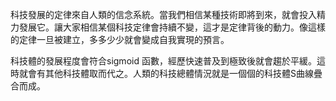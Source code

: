 科技發展的定律來自人類的信念系統。當我們相信某種技術即將到來，就會投入精力發展它。讓大家相信某個科技定律會持續不變，這才是定律背後的動力。像這樣的定律一旦被建立，多多少少就會變成自我實現的預言。

科技體的發展程度會符合sigmoid 函數，經歷快速普及到極致後就會趨於平緩。這時就會有其他科技體取而代之。人類的科技總體情況就是一個個的科技體S曲線疊合而成。
